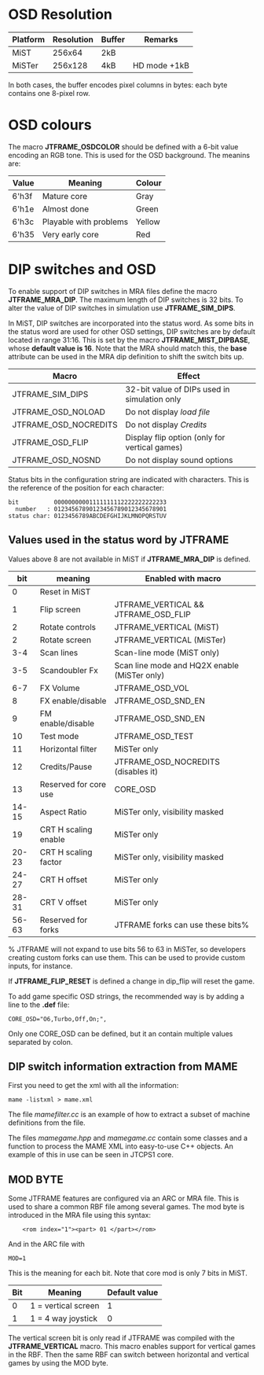 # OSD Resolution

Platform | Resolution | Buffer | Remarks
---------|------------|--------|------------------
MiST     | 256x64     | 2kB    |
MiSTer   | 256x128    | 4kB    | HD mode +1kB

In both cases, the buffer encodes pixel columns in bytes: each byte contains one 8-pixel row.

# OSD colours

The macro **JTFRAME_OSDCOLOR** should be defined with a 6-bit value encoding an RGB tone. This is used for
the OSD background. The meanins are:

Value | Meaning                 | Colour
------|-------------------------|---------
6'h3f | Mature core             | Gray
6'h1e | Almost done             | Green
6'h3c | Playable with problems  | Yellow
6'h35 | Very early core         | Red

# DIP switches and OSD

To enable support of DIP switches in MRA files define the macro **JTFRAME_MRA_DIP**. The maximum length of DIP switches is 32 bits. To alter the value of DIP switches in simulation use **JTFRAME_SIM_DIPS**.

In MiST, DIP switches are incorporated into the status word. As some bits in the status word are used for other OSD settings, DIP switches are by default located in range 31:16. This is set by the macro **JTFRAME_MIST_DIPBASE**, whose **default value is 16**. Note that the MRA should match this, the **base** attribute can be used in the MRA dip definition to shift the switch bits up.

Macro                | Effect
---------------------|----------------------------
JTFRAME_SIM_DIPS     | 32-bit value of DIPs used in simulation only
JTFRAME_OSD_NOLOAD   | Do not display _load file_
JTFRAME_OSD_NOCREDITS| Do not display _Credits_
JTFRAME_OSD_FLIP     | Display flip option (only for vertical games)
JTFRAME_OSD_NOSND    | Do not display sound options

Status bits in the configuration string are indicated with characters. This is the reference of the position for each character:

```
bit          00000000001111111112222222222233
  number   : 01234567890123456789012345678901
status char: 0123456789ABCDEFGHIJKLMNOPQRSTUV
```


## Values used in the status word by JTFRAME

Values above 8 are not available in MiST if **JTFRAME_MRA_DIP** is defined.

bit     |  meaning                | Enabled with macro
--------|-------------------------|-------------------------------------
0       | Reset in MiST           |
1       | Flip screen             | JTFRAME_VERTICAL && JTFRAME_OSD_FLIP
2       | Rotate controls         | JTFRAME_VERTICAL (MiST)
2       | Rotate screen           | JTFRAME_VERTICAL (MiSTer)
3-4     | Scan lines              | Scan-line mode (MiST only)
3-5     | Scandoubler Fx          | Scan line mode and HQ2X enable (MiSTer only)
6-7     | FX Volume               | JTFRAME_OSD_VOL
8       | FX enable/disable       | JTFRAME_OSD_SND_EN
9       | FM enable/disable       | JTFRAME_OSD_SND_EN
10      | Test mode               | JTFRAME_OSD_TEST
11      | Horizontal filter       | MiSTer only
12      | Credits/Pause           | JTFRAME_OSD_NOCREDITS (disables it)
13      | Reserved for core use   | CORE_OSD
14-15   | Aspect Ratio            | MiSTer only, visibility masked
19      | CRT H scaling enable    | MiSTer only
20-23   | CRT H scaling factor    | MiSTer only, visibility masked
24-27   | CRT H offset            | MiSTer only
28-31   | CRT V offset            | MiSTer only
56-63   | Reserved for forks      | JTFRAME forks can use these bits%

% JTFRAME will not expand to use bits 56 to 63 in MiSTer, so developers creating custom forks can use them. This can be used to provide custom inputs, for instance.


If **JTFRAME_FLIP_RESET** is defined a change in dip_flip will reset the game.

To add game specific OSD strings, the recommended way is by adding a line to the **.def** file:

```
CORE_OSD="O6,Turbo,Off,On;",
```
Only one CORE_OSD can be defined, but it an contain multiple values separated by colon.

## DIP switch information extraction from MAME

First you need to get the xml with all the information:

```
mame -listxml > mame.xml
```

The file *mamefilter.cc* is an example of how to extract a subset of machine definitions from the file.

The files *mamegame.hpp* and *mamegame.cc* contain some classes and a function to process the MAME XML into easy-to-use C++ objects. An example of this in use can be seen in JTCPS1 core.

## MOD BYTE

Some JTFRAME features are configured via an ARC or MRA file. This is used to share a common RBF file among several games. The mod byte is introduced in the MRA file using this syntax:

```
    <rom index="1"><part> 01 </part></rom>
```

And in the ARC file with

```
MOD=1
```

This is the meaning for each bit. Note that core mod is only 7 bits in MiST.

Bit  |    Meaning            | Default value
-----|-----------------------|--------------
 0   |  1 = vertical screen  |     1
 1   |  1 = 4 way joystick   |     0

 The vertical screen bit is only read if JTFRAME was compiled with the **JTFRAME_VERTICAL** macro. This macro enables support for vertical games in the RBF. Then the same RBF can switch between horizontal and vertical games by using the MOD byte.